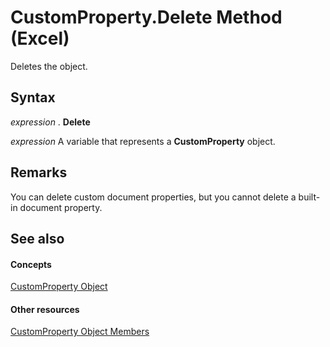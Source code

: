 
# CustomProperty.Delete Method (Excel)

Deletes the object.


## Syntax

 _expression_ . **Delete**

 _expression_ A variable that represents a **CustomProperty** object.


## Remarks

You can delete custom document properties, but you cannot delete a built-in document property.


## See also


#### Concepts


[CustomProperty Object](df8b58d8-ccfd-00bb-723a-a9c328f0b38b.md)
#### Other resources


[CustomProperty Object Members](a63c6fa9-2a9f-745a-987c-f977bf2c679a.md)
